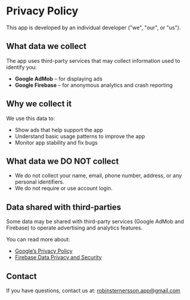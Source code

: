 # Privacy Policy

This app is developed by an individual developer ("we", "our", or "us").

## What data we collect

The app uses third-party services that may collect information used to identify you:

- **Google AdMob** – for displaying ads
- **Google Firebase** – for anonymous analytics and crash reporting

## Why we collect it

We use this data to:

- Show ads that help support the app
- Understand basic usage patterns to improve the app
- Monitor app stability and fix bugs

## What data we DO NOT collect

- We do not collect your name, email, phone number, address, or any personal identifiers.
- We do not require or use account login.

## Data shared with third-parties

Some data may be shared with third-party services (Google AdMob and Firebase) to operate advertising and analytics features.

You can read more about:
- [Google’s Privacy Policy](https://policies.google.com/privacy)
- [Firebase Data Privacy and Security](https://firebase.google.com/support/privacy)

## Contact

If you have questions, contact us at: robinsternersson.app@gmail.com
